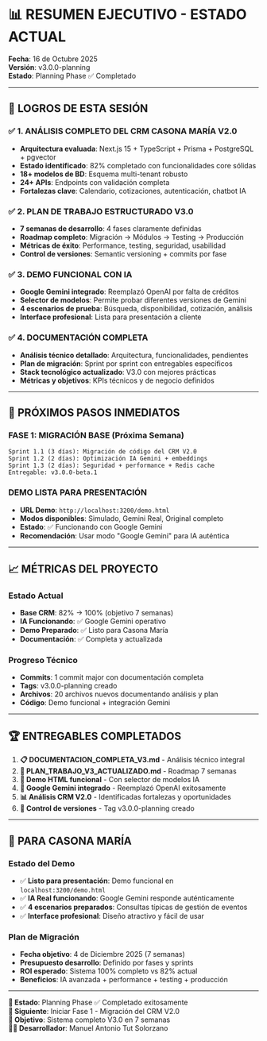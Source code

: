 # 📊 **RESUMEN EJECUTIVO - ESTADO ACTUAL**

**Fecha**: 16 de Octubre 2025  
**Versión**: v3.0.0-planning  
**Estado**: Planning Phase ✅ Completado  

---

## 🎯 **LOGROS DE ESTA SESIÓN**

### ✅ **1. ANÁLISIS COMPLETO DEL CRM CASONA MARÍA V2.0**
- **Arquitectura evaluada**: Next.js 15 + TypeScript + Prisma + PostgreSQL + pgvector
- **Estado identificado**: 82% completado con funcionalidades core sólidas
- **18+ modelos de BD**: Esquema multi-tenant robusto
- **24+ APIs**: Endpoints con validación completa
- **Fortalezas clave**: Calendario, cotizaciones, autenticación, chatbot IA

### ✅ **2. PLAN DE TRABAJO ESTRUCTURADO V3.0**
- **7 semanas de desarrollo**: 4 fases claramente definidas
- **Roadmap completo**: Migración → Módulos → Testing → Producción
- **Métricas de éxito**: Performance, testing, seguridad, usabilidad
- **Control de versiones**: Semantic versioning + commits por fase

### ✅ **3. DEMO FUNCIONAL CON IA**
- **Google Gemini integrado**: Reemplazó OpenAI por falta de créditos
- **Selector de modelos**: Permite probar diferentes versiones de Gemini
- **4 escenarios de prueba**: Búsqueda, disponibilidad, cotización, análisis
- **Interface profesional**: Lista para presentación a cliente

### ✅ **4. DOCUMENTACIÓN COMPLETA**
- **Análisis técnico detallado**: Arquitectura, funcionalidades, pendientes
- **Plan de migración**: Sprint por sprint con entregables específicos
- **Stack tecnológico actualizado**: V3.0 con mejores prácticas
- **Métricas y objetivos**: KPIs técnicos y de negocio definidos

---

## 🚀 **PRÓXIMOS PASOS INMEDIATOS**

### **FASE 1: MIGRACIÓN BASE (Próxima Semana)**
```
Sprint 1.1 (3 días): Migración de código del CRM V2.0
Sprint 1.2 (2 días): Optimización IA Gemini + embeddings  
Sprint 1.3 (2 días): Seguridad + performance + Redis cache
Entregable: v3.0.0-beta.1
```

### **DEMO LISTA PARA PRESENTACIÓN**
- **URL Demo**: `http://localhost:3200/demo.html`
- **Modos disponibles**: Simulado, Gemini Real, Original completo
- **Estado**: ✅ Funcionando con Google Gemini
- **Recomendación**: Usar modo "Google Gemini" para IA auténtica

---

## 📈 **MÉTRICAS DEL PROYECTO**

### **Estado Actual**
- **Base CRM**: 82% → 100% (objetivo 7 semanas)
- **IA Funcionando**: ✅ Google Gemini operativo
- **Demo Preparado**: ✅ Listo para Casona María
- **Documentación**: ✅ Completa y actualizada

### **Progreso Técnico**
- **Commits**: 1 commit major con documentación completa
- **Tags**: v3.0.0-planning creado
- **Archivos**: 20 archivos nuevos documentando análisis y plan
- **Código**: Demo funcional + integración Gemini

---

## 🏆 **ENTREGABLES COMPLETADOS**

1. **📋 DOCUMENTACION_COMPLETA_V3.md** - Análisis técnico integral
2. **🎯 PLAN_TRABAJO_V3_ACTUALIZADO.md** - Roadmap 7 semanas  
3. **🎪 Demo HTML funcional** - Con selector de modelos IA
4. **🤖 Google Gemini integrado** - Reemplazó OpenAI exitosamente
5. **📊 Análisis CRM V2.0** - Identificadas fortalezas y oportunidades
6. **🔖 Control de versiones** - Tag v3.0.0-planning creado

---

## 💼 **PARA CASONA MARÍA**

### **Estado del Demo**
- ✅ **Listo para presentación**: Demo funcional en `localhost:3200/demo.html`
- ✅ **IA Real funcionando**: Google Gemini responde auténticamente
- ✅ **4 escenarios preparados**: Consultas típicas de gestión de eventos
- ✅ **Interface profesional**: Diseño atractivo y fácil de usar

### **Plan de Migración**
- **Fecha objetivo**: 4 de Diciembre 2025 (7 semanas)
- **Presupuesto desarrollo**: Definido por fases y sprints
- **ROI esperado**: Sistema 100% completo vs 82% actual
- **Beneficios**: IA avanzada + performance + testing + producción

---

**🎯 Estado**: Planning Phase ✅ Completado exitosamente  
**📅 Siguiente**: Iniciar Fase 1 - Migración del CRM V2.0  
**🚀 Objetivo**: Sistema completo V3.0 en 7 semanas  
**👨‍💻 Desarrollador**: Manuel Antonio Tut Solorzano